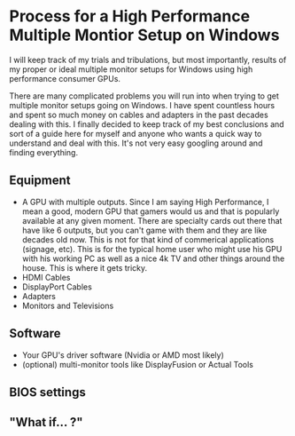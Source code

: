 # Process for a High Performance Multiple Montior Setup on Windows
I will keep track of my trials and tribulations, but most importantly, results of my proper or ideal multiple monitor setups for Windows using high performance consumer GPUs.

There are many complicated problems you will run into when trying to get multiple monitor setups going on Windows.  I have spent countless hours and spent so much money on cables and adapters in the past decades dealing with this.  I finally decided to keep track of my best conclusions and sort of a guide here for myself and anyone who wants a quick way to understand and deal with this.  It's not very easy googling around and finding everything.

## Equipment
 - A GPU with multiple outputs.  Since I am saying High Performance, I mean a good, modern GPU that gamers would us and that is popularly available at any given moment.  There are specialty cards out there that have like 6 outputs, but you can't game with them and they are like decades old now.  This is not for that kind of commerical applications (signage, etc).  This is for the typical home user who might use his GPU with his working PC as well as a nice 4k TV and other things around the house.  This is where it gets tricky.
  - HDMI Cables
  - DisplayPort Cables
  - Adapters
  - Monitors and Televisions
  
## Software
 - Your GPU's driver software (Nvidia or AMD most likely)
 - (optional) multi-monitor tools like DisplayFusion or Actual Tools
 
## BIOS settings

## "What if... ?"
